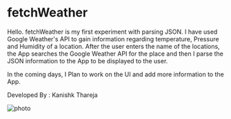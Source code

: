 fetchWeather
============

Hello. fetchWeather is my first experiment with parsing JSON. I have used Google Weather's API to gain information regarding
temperature, Pressure and Humidity of a location. After the user enters the name of the locations, the App searches the Google
Weather API for the place and then I parse the JSON information to the App to be displayed to the user.

In the coming days, I Plan to work on the UI and add more information to the App.

Developed By : Kanishk Thareja

![photo](https://cloud.githubusercontent.com/assets/6327394/3715076/796bb254-15cd-11e4-9982-c31e3d043005.png)

